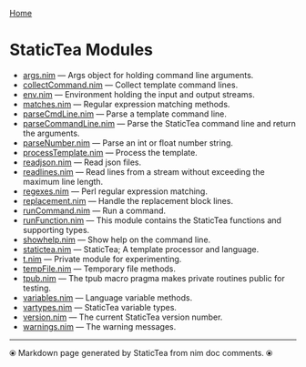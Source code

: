[Home](https://github.com/flenniken/statictea/)

# StaticTea Modules


* [args.nim](args.md) &mdash; Args object for holding command line arguments.
* [collectCommand.nim](collectCommand.md) &mdash; Collect template command lines.
* [env.nim](env.md) &mdash; Environment holding the input and output streams.
* [matches.nim](matches.md) &mdash; Regular expression matching methods.
* [parseCmdLine.nim](parseCmdLine.md) &mdash; Parse a template command line.
* [parseCommandLine.nim](parseCommandLine.md) &mdash; Parse the StaticTea command line and return the arguments.
* [parseNumber.nim](parseNumber.md) &mdash; Parse an int or float number string.
* [processTemplate.nim](processTemplate.md) &mdash; Process the template.
* [readjson.nim](readjson.md) &mdash; Read json files.
* [readlines.nim](readlines.md) &mdash; Read lines from a stream without exceeding the maximum line
length.
* [regexes.nim](regexes.md) &mdash; Perl regular expression matching.
* [replacement.nim](replacement.md) &mdash; Handle the replacement block lines.
* [runCommand.nim](runCommand.md) &mdash; Run a command.
* [runFunction.nim](runFunction.md) &mdash; This module contains the StaticTea functions and supporting types.
* [showhelp.nim](showhelp.md) &mdash; Show help on the command line.
* [statictea.nim](statictea.md) &mdash; StaticTea; A template processor and language.
* [t.nim](t.md) &mdash; Private module for experimenting.
* [tempFile.nim](tempFile.md) &mdash; Temporary file methods.
* [tpub.nim](tpub.md) &mdash; The tpub macro pragma makes private routines public for testing.
* [variables.nim](variables.md) &mdash; Language variable methods.
* [vartypes.nim](vartypes.md) &mdash; StaticTea variable types.
* [version.nim](version.md) &mdash; The current StaticTea version number.
* [warnings.nim](warnings.md) &mdash; The warning messages.

---
⦿ Markdown page generated by StaticTea from nim doc comments. ⦿
